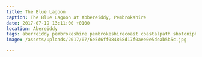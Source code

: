 ```yaml
---
title: The Blue Lagoon
caption: The Blue Lagoon at Abbereiddy, Pembrokshire
date: 2017-07-19 13:11:00 +0100
location: Abereiddy
tags: aberreiddy pembrokeshire pembrokeshirecoast coastalpath shotoniphone7plus momentlens
image: /assets/uploads/2017/07/6e5d6ff084868d17f0aee0e5deab5b5c.jpg

---
```

